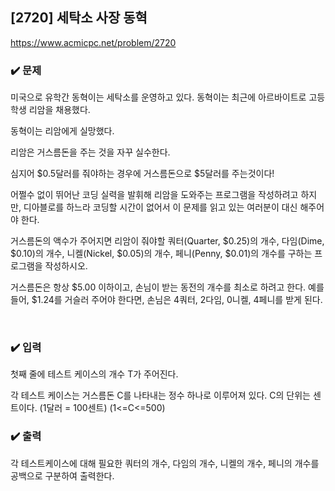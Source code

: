 ## [2720] 세탁소 사장 동혁
https://www.acmicpc.net/problem/2720

### ✔️ 문제
미국으로 유학간 동혁이는 세탁소를 운영하고 있다. 동혁이는 최근에 아르바이트로 고등학생 리암을 채용했다.

동혁이는 리암에게 실망했다.

리암은 거스름돈을 주는 것을 자꾸 실수한다.

심지어 $0.5달러를 줘야하는 경우에 거스름돈으로 $5달러를 주는것이다!

어쩔수 없이 뛰어난 코딩 실력을 발휘해 리암을 도와주는 프로그램을 작성하려고 하지만, 디아블로를 하느라 코딩할 시간이 없어서 이 문제를 읽고 있는 여러분이 대신 해주어야 한다.

거스름돈의 액수가 주어지면 리암이 줘야할 쿼터(Quarter, $0.25)의 개수, 다임(Dime, $0.10)의 개수, 니켈(Nickel, $0.05)의 개수, 페니(Penny, $0.01)의 개수를 구하는 프로그램을 작성하시오. 

거스름돈은 항상 $5.00 이하이고, 손님이 받는 동전의 개수를 최소로 하려고 한다. 예를 들어, $1.24를 거슬러 주어야 한다면, 손님은 4쿼터, 2다임, 0니켈, 4페니를 받게 된다.

<br/>

### ✔️ 입력
첫째 줄에 테스트 케이스의 개수 T가 주어진다. 

각 테스트 케이스는 거스름돈 C를 나타내는 정수 하나로 이루어져 있다. C의 단위는 센트이다. (1달러 = 100센트) (1<=C<=500)

### ✔️ 출력
각 테스트케이스에 대해 필요한 쿼터의 개수, 다임의 개수, 니켈의 개수, 페니의 개수를 공백으로 구분하여 출력한다.

<br/>
